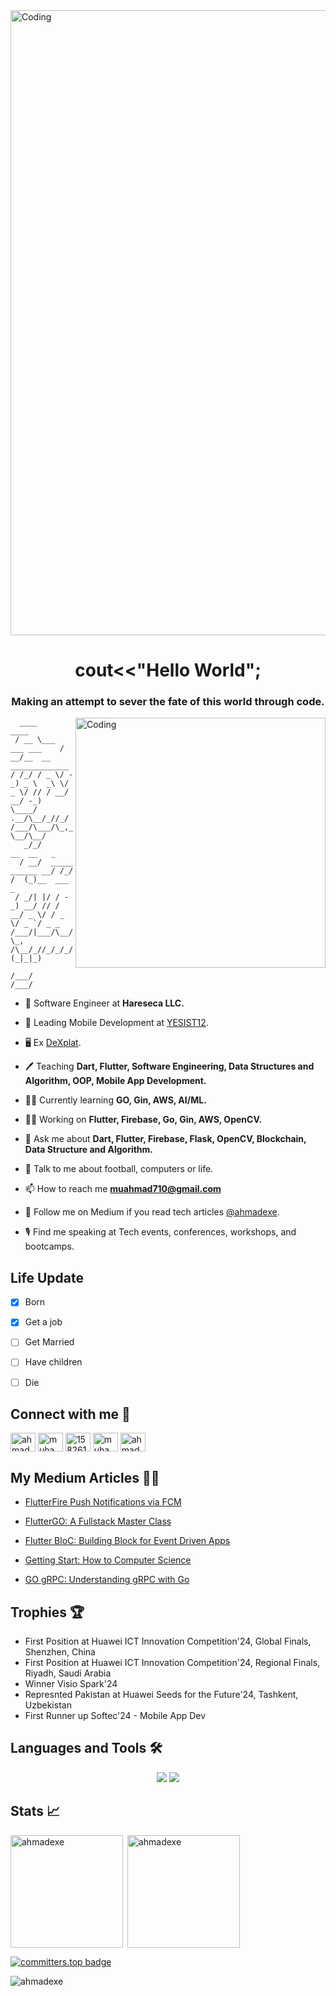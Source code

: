 <img align="center" alt="Coding" width="1000" src="https://i.gifer.com/33HI.gif">
<h1 align="center">cout<<"Hello World";</h1>
<h3 align="center">Making an attempt to sever the fate of this world through code.</h3>
<img align="right" alt="Coding" width="400" src="https://gifimage.net/wp-content/uploads/2017/10/code-gif-7.gif">


```
  ____                  ____                      
 / __ \___  ___ ___    / __/__  __ _____________  
/ /_/ / _ \/ -_) _ \  _\ \/ _ \/ // / __/ __/ -_) 
\____/ .__/\__/_//_/ /___/\___/\_,_/_/  \__/\__/  
   _/_/                  __  __   _               
  / __/  _____ ______ __/ /_/ /  (_)__  ___ _     
 / _/| |/ / -_) __/ // / __/ _ \/ / _ \/ _ `/ _ _ 
/___/|___/\__/_/  \_, /\__/_//_/_/_//_/\_, (_|_|_)
                 /___/                /___/       
```



- 🤖 Software Engineer at **Hareseca LLC.**

- 👾 Leading Mobile Development at [YESIST12](https://ieeeyesist12.org/).
  
- 🖥️ Ex [DeXplat](https://www.dexplat.com/home).

- 🖊️ Teaching **Dart, Flutter, Software Engineering, Data Structures and Algorithm, OOP, Mobile App Development.**

- 👨‍🎓 Currently learning **GO, Gin, AWS, AI/ML.**

- 👨‍💼 Working on **Flutter, Firebase, Go, Gin, AWS, OpenCV.**

- 💬 Ask me about **Dart, Flutter, Firebase, Flask, OpenCV, Blockchain, Data Structure and Algorithm.**
  
- 🤝 Talk to me about football, computers or life.
  
- 📫 How to reach me **muahmad710@gmail.com**

- 📖 Follow me on Medium if you read tech articles [@ahmadexe](https://medium.com/@ahmadexe).

- 🎙️ Find me speaking at Tech events, conferences, workshops, and bootcamps.


## Life Update
- [x] Born
- [x] Get a job
- [ ] Get Married
- [ ] Have children
- [ ] Die


## Connect with me 🤝
<p align="left">
<a href="https://twitter.com/ahmads_exe" target="blank"><img align="center" src="https://raw.githubusercontent.com/rahuldkjain/github-profile-readme-generator/master/src/images/icons/Social/twitter.svg" alt="ahmads_exe" height="30" width="40" /></a>
<a href="https://linkedin.com/in/muhammad-ahmad-25155a1b0" target="blank"><img align="center" src="https://raw.githubusercontent.com/rahuldkjain/github-profile-readme-generator/master/src/images/icons/Social/linked-in-alt.svg" alt="muhammad-ahmad-25155a1b0" height="30" width="40" /></a>
<a href="https://stackoverflow.com/users/15826198" target="blank"><img align="center" src="https://raw.githubusercontent.com/rahuldkjain/github-profile-readme-generator/master/src/images/icons/Social/stack-overflow.svg" alt="15826198" height="30" width="40" /></a>
<a href="https://fb.com/muhammad ahmad" target="blank"><img align="center" src="https://raw.githubusercontent.com/rahuldkjain/github-profile-readme-generator/master/src/images/icons/Social/facebook.svg" alt="muhammad ahmad" height="30" width="40" /></a>
<a href="https://instagram.com/ahmads.exe" target="blank"><img align="center" src="https://raw.githubusercontent.com/rahuldkjain/github-profile-readme-generator/master/src/images/icons/Social/instagram.svg" alt="ahmads.exe" height="30" width="40" /></a>
</p>



## My Medium Articles ✍🏻
- [FlutterFire Push Notifications via FCM](https://medium.com/@ahmadexe/flutterfire-push-notifications-via-fcm-flutter-web-b475f3e0a5e2)

- [FlutterGO: A Fullstack Master Class](https://medium.com/@ahmadexe/fluttergo-a-fullstack-master-class-20154dd1d0e5)
  
- [Flutter BloC: Building Block for Event Driven Apps](https://medium.com/@ahmadexe/flutter-bloc-building-block-for-event-driven-flutter-apps-191f11437b0)

- [Getting Start: How to Computer Science](https://medium.com/p/13bc1aee0e48)

- [GO gRPC: Understanding gRPC with Go](https://medium.com/@ahmadexe/go-grpc-understanding-grpc-with-go-a-guide-to-inter-service-communication-ea7eb8749c60)


## Trophies 🏆
- First Position at Huawei ICT Innovation Competition'24, Global Finals, Shenzhen, China
- First Position at Huawei ICT Innovation Competition'24, Regional Finals, Riyadh, Saudi Arabia
- Winner Visio Spark'24
- Represnted Pakistan at Huawei Seeds for the Future'24, Tashkent, Uzbekistan
- First Runner up Softec'24 - Mobile App Dev 



## Languages and Tools 🛠️
<div align="center">
    <img src="https://skillicons.dev/icons?i=flutter,dart,go,mongodb,postgresql,redis,kafka,aws,gcp,docker,kubernetes,firebase,supabase"/>
    <img src="https://skillicons.dev/icons?i=linux,python,django,opencv,postman,androidstudio,bash,git,kali,tensorflow,cpp,c,vscode"/><br>
</div>


## Stats 📈
<p><img height=180em align="left" src="https://github-readme-stats.vercel.app/api/top-langs?username=ahmadexe&langs_count=10&hide=cmake,html&theme=github_dark&show_icons=true&locale=en&layout=compact" alt="ahmadexe" /></p>

<p>&nbsp;<img height=180em align="center" src="https://github-readme-stats.vercel.app/api?username=ahmadexe&theme=github_dark&count_private=true&show_icons=true&locale=en" alt="ahmadexe" /></p> 

[![committers.top badge](https://user-badge.committers.top/pakistan/ahmadexe.svg)](https://user-badge.committers.top/pakistan/ahmadexe)

<p align="left"> <img src="https://komarev.com/ghpvc/?username=ahmadexe&label=Profile%20views&color=0e75b6&style=flat" alt="ahmadexe" /> </p>


